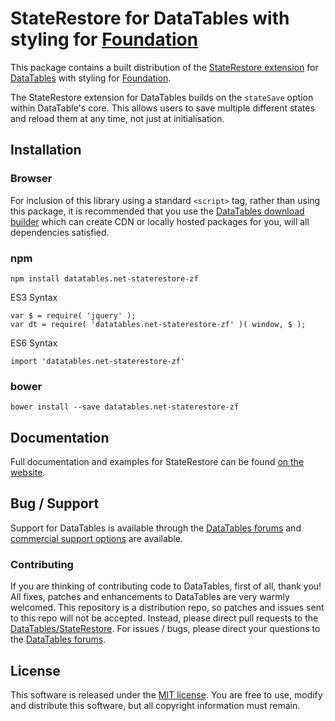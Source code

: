 # StateRestore for DataTables with styling for [Foundation](https://get.foundation/)

This package contains a built distribution of the [StateRestore extension](https://datatables.net/extensions/staterestore) for [DataTables](https://datatables.net/) with styling for [Foundation](https://get.foundation/).

The StateRestore extension for DataTables builds on the `stateSave` option within DataTable's core. This allows users to save multiple different states and reload them at any time, not just at initialisation.


## Installation

### Browser

For inclusion of this library using a standard `<script>` tag, rather than using this package, it is recommended that you use the [DataTables download builder](//datatables.net/download) which can create CDN or locally hosted packages for you, will all dependencies satisfied.

### npm

```
npm install datatables.net-staterestore-zf
```

ES3 Syntax
```
var $ = require( 'jquery' );
var dt = require( 'datatables.net-staterestore-zf' )( window, $ );
```

ES6 Syntax
```
import 'datatables.net-staterestore-zf'
```

### bower

```
bower install --save datatables.net-staterestore-zf
```



## Documentation

Full documentation and examples for StateRestore can be found [on the website](https://datatables.net/extensions/staterestore).


## Bug / Support

Support for DataTables is available through the [DataTables forums](//datatables.net/forums) and [commercial support options](//datatables.net/support) are available.


### Contributing

If you are thinking of contributing code to DataTables, first of all, thank you! All fixes, patches and enhancements to DataTables are very warmly welcomed. This repository is a distribution repo, so patches and issues sent to this repo will not be accepted. Instead, please direct pull requests to the [DataTables/StateRestore](http://github.com/DataTables/StateRestore). For issues / bugs, please direct your questions to the [DataTables forums](//datatables.net/forums).


## License

This software is released under the [MIT license](//datatables.net/license). You are free to use, modify and distribute this software, but all copyright information must remain.

